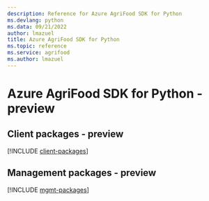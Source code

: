 ```yaml
---
description: Reference for Azure AgriFood SDK for Python
ms.devlang: python
ms.data: 09/21/2022
author: lmazuel
title: Azure AgriFood SDK for Python
ms.topic: reference
ms.service: agrifood
ms.author: lmazuel
---
```

# Azure AgriFood SDK for Python - preview

## Client packages - preview
[!INCLUDE [client-packages](agrifood-client-index.md)]
## Management packages - preview
[!INCLUDE [mgmt-packages](agrifood-mgmt-index.md)]